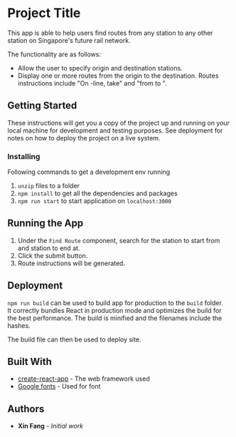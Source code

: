 # Project Title

This app is able to help users find routes from any station to any other station on Singapore's future rail network.

The functionality are as follows:

- Allow the user to specify origin and destination stations.
- Display one or more routes from the origin to the destination. Routes instructions include "On <XX>-line, take" and "from <station> to <station>".

## Getting Started

These instructions will get you a copy of the project up and running on your local machine for development and testing purposes. See deployment for notes on how to deploy the project on a live system.

### Installing

Following commands to get a development env running

1. `unzip` files to a folder
2. `npm install` to get all the dependencies and packages
3. `npm run start` to start application on `localhost:3000`

## Running the App

1. Under the `Find Route` component, search for the station to start from and station to end at.
2. Click the submit button.
3. Route instructions will be generated.

## Deployment

`npm run build` can be used to build app for production to the `build` folder.<br>
It correctly bundles React in production mode and optimizes the build for the best performance.
The build is minified and the filenames include the hashes.<br>

The build file can then be used to deploy site.

## Built With

- [create-react-app](https://github.com/facebook/create-react-app) - The web framework used
- [Google fonts](https://fonts.google.com/) - Used for font

## Authors

- **Xin Fang** - _Initial work_
